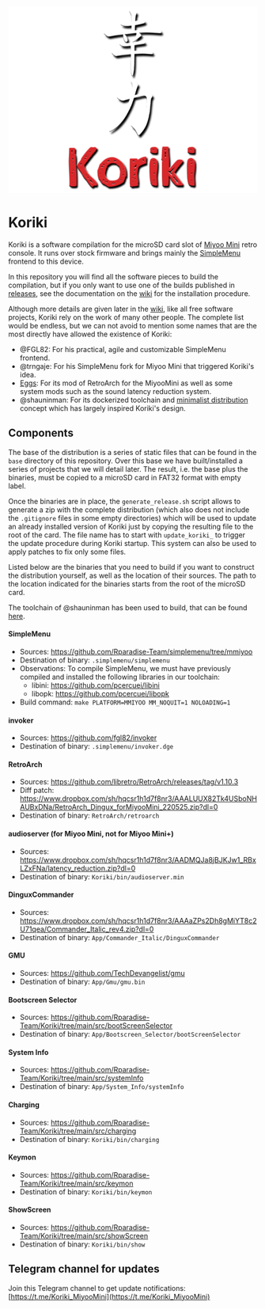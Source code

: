 ![koriki](images/koriki_logo.png)

# Koriki

Koriki is a software compilation for the microSD card slot of [Miyoo Mini](https://lemiyoo.cn/product/143.html) retro console. It runs over stock firmware and brings mainly the [SimpleMenu](https://github.com/fgl82/simplemenu) frontend to this device.

In this repository you will find all the software pieces to build the compilation, but if you only want to use one of the builds published in [releases](https://github.com/Rparadise-Team/Koriki/releases), see the documentation on the [wiki](https://github.com/Rparadise-Team/Koriki/wiki) for the installation procedure.

Although more details are given later in the [wiki](https://github.com/Rparadise-Team/Koriki/wiki), like all free software projects, Koriki rely on the work of many other people. The complete list would be endless, but we can not avoid to mention some names that are the most directly have allowed the existence of Koriki:

* @FGL82: For his practical, agile and customizable SimpleMenu frontend.
* @trngaje: For his SimpleMenu fork for Miyoo Mini that triggered Koriki's idea.
* [Eggs](https://discordapp.com/users/778867980096241715): For its mod of RetroArch for the MiyooMini as well as some system mods such as the sound latency reduction system.
* @shauninman: For its dockerized toolchain and [minimalist distribution](https://github.com/shauninman/MiniUI) concept which has largely inspired Koriki's design.

## Components

The base of the distribution is a series of static files that can be found in the `base` directory of this repository. Over this base we have built/installed a series of projects that we will detail later. The result, i.e. the base plus the binaries, must be copied to a microSD card in FAT32 format with empty label.

Once the binaries are in place, the `generate_release.sh` script allows to generate a zip with the complete distribution (which also does not include the `.gitignore` files in some empty directories) which will be used to update an already installed version of Koriki just by copying the resulting file to the root of the card. The file name has to start with `update_koriki_` to trigger the update procedure during Koriki startup. This system can also be used to apply patches to fix only some files.

Listed below are the binaries that you need to build if you want to construct the distribution yourself, as well as the location of their sources. The path to the location indicated for the binaries starts from the root of the microSD card.

The toolchain of @shauninman has been used to build, that can be found [here](https://github.com/shauninman/union-miyoomini-toolchain).

#### SimpleMenu

* Sources: https://github.com/Rparadise-Team/simplemenu/tree/mmiyoo
* Destination of binary: `.simplemenu/simplemenu`
* Observations: To compile SimpleMenu, we must have previously compiled and installed the following libraries in our toolchain:
    * libini: https://github.com/pcercuei/libini
    * libopk: https://github.com/pcercuei/libopk
* Build command: `make PLATFORM=MMIYOO MM_NOQUIT=1 NOLOADING=1`

#### invoker

* Sources: https://github.com/fgl82/invoker
* Destination of binary: `.simplemenu/invoker.dge`

#### RetroArch

* Sources: https://github.com/libretro/RetroArch/releases/tag/v1.10.3
* Diff patch: https://www.dropbox.com/sh/hqcsr1h1d7f8nr3/AAALUUX82Tk4USboNHAUBxDNa/RetroArch_Dingux_forMiyooMini_220525.zip?dl=0
* Destination of binary: `RetroArch/retroarch`

#### audioserver (for Miyoo Mini, not for Miyoo Mini+)

* Sources: https://www.dropbox.com/sh/hqcsr1h1d7f8nr3/AADMQJa8jBJKJw1_RBxLZxFNa/latency_reduction.zip?dl=0
* Destination of binary: `Koriki/bin/audioserver.min`

#### DinguxCommander

* Sources: https://www.dropbox.com/sh/hqcsr1h1d7f8nr3/AAAaZPs2Dh8gMiYT8c2U71qea/Commander_Italic_rev4.zip?dl=0
* Destination of binary: `App/Commander_Italic/DinguxCommander`

#### GMU

* Sources: https://github.com/TechDevangelist/gmu
* Destination of binary: `App/Gmu/gmu.bin`

#### Bootscreen Selector

* Sources: https://github.com/Rparadise-Team/Koriki/tree/main/src/bootScreenSelector
* Destination of binary: `App/Bootscreen_Selector/bootScreenSelector`

#### System Info

* Sources: https://github.com/Rparadise-Team/Koriki/tree/main/src/systemInfo
* Destination of binary: `App/System_Info/systemInfo`

#### Charging

* Sources: https://github.com/Rparadise-Team/Koriki/tree/main/src/charging
* Destination of binary: `Koriki/bin/charging`

#### Keymon

* Sources: https://github.com/Rparadise-Team/Koriki/tree/main/src/keymon
* Destination of binary: `Koriki/bin/keymon`

#### ShowScreen

* Sources: https://github.com/Rparadise-Team/Koriki/tree/main/src/showScreen
* Destination of binary: `Koriki/bin/show`

## Telegram channel for updates

Join this Telegram channel to get update notifications: [https://t.me/Koriki_MiyooMini](https://t.me/Koriki_MiyooMini)
